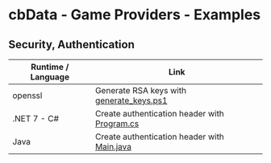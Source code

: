 # cbData - Game Providers - Examples

## Security, Authentication

|Runtime / Language|Link|
|-|-|
|openssl|Generate RSA keys with [generate_keys.ps1](./openssl/generate_keys.ps1)|
|.NET 7 - C#|Create authentication header with [Program.cs](./dotnet/Program.cs)|
|Java|Create authentication header with [Main.java](./java/Main.java)|